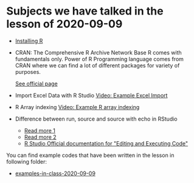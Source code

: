 # Subjects we have talked in the lesson of 2020-09-09


- [Installing R](../installing-r.md)


- CRAN: The Comprehensive R Archive Network
	Base R comes with fundamentals only.
	Power of R Programming language comes from CRAN where we can find a lot of different packages for variety of purposes.

	[See official page](https://cran.r-project.org/)


- Import Excel Data with R Studio
	[Video: Example Excel Import](https://youtu.be/cWL-OsiFfGo)


- R Array indexing
	[Video: Example R array indexing](https://youtu.be/nnx8_2Ckt-g)


- Difference between run, source and source with echo in RStudio
	- [Read more 1](https://stackoverflow.com/questions/28097426/how-to-suppress-output-in-rstudio/28097505#28097505)
	- [Read more 2](https://stackoverflow.com/questions/23923638/rstudio-difference-between-run-and-source)
	- [R Studio Official documentation for "Editing and Executing Code"](https://support.rstudio.com/hc/en-us/articles/200484448-Editing-and-Executing-Code)


You can find example codes that have been written in the lesson in following folder:
 - [examples-in-class-2020-09-09](examples-in-class-2020-09-09)


